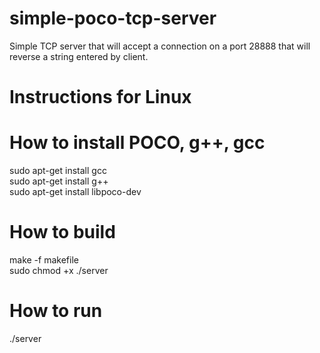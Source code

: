 # simple-poco-tcp-server
Simple TCP server that will accept a connection on a port 28888 that will reverse a string entered by client.
# Instructions for Linux
# How to install POCO, g++, gcc 
sudo apt-get install gcc<br />
sudo apt-get install g++<br />
sudo apt-get install libpoco-dev
# How to build
make -f makefile<br />
sudo chmod +x ./server
# How to run
./server

